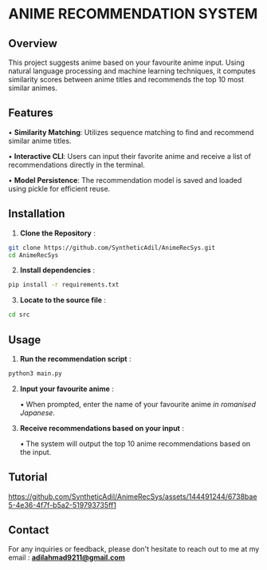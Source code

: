 # ANIME RECOMMENDATION SYSTEM 

## Overview


This project suggests anime based on your favourite anime input. Using natural language processing and machine learning techniques, it computes similarity scores between anime titles and recommends the top 10 most similar animes.

## Features 

• **Similarity Matching**: Utilizes sequence matching to find and recommend similar anime titles.

• **Interactive CLI**: Users can input their favorite anime and receive a list of recommendations directly in the terminal.

• **Model Persistence**: The recommendation model is saved and loaded using pickle for efficient reuse.

## Installation 

1. **Clone the Repository** :

```bash
git clone https://github.com/SyntheticAdil/AnimeRecSys.git
cd AnimeRecSys
```

2. **Install dependencies** :

```bash
pip install -r requirements.txt
```

3. **Locate to the source file** :

```bash
cd src
```

## Usage 

1. **Run the recommendation script** :

```bash
python3 main.py
```

2. **Input your favourite anime** :

    • When prompted, enter the name of your favourite anime *in romanised Japanese*.


3. **Receive recommendations based on your input** :

    • The system will output the top 10 anime recommendations based on the input.


## Tutorial

https://github.com/SyntheticAdil/AnimeRecSys/assets/144491244/6738bae5-4e36-4f7f-b5a2-519793735ff1


## Contact

For any inquiries or feedback, please don't hesitate to reach out to me at my email : **adilahmad9211@gmail.com**
